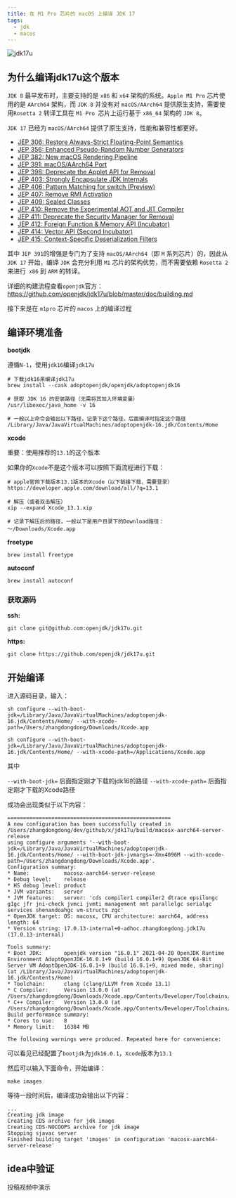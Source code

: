 ```yaml
---
title: 在 M1 Pro 芯片的 macOS 上编译 JDK 17
tags:
  - jdk
  - macos
---
```


![jdk17u](https://zincv.oss-cn-hangzhou.aliyuncs.com/Snipaste_2024-10-01_16-33-12.png)

## 为什么编译jdk17u这个版本

`JDK 8` 最早发布时，主要支持的是 `x86` 和 `x64` 架构的系统。`Apple M1 Pro` 芯片使用的是 `AArch64` 架构，而 `JDK 8` 并没有对 `macOS/AArch64` 提供原生支持，需要使用`Rosetta 2` 转译工具在 `M1 Pro `芯片上运行基于 `x86_64` 架构的 `JDK 8`。

`JDK 17` 已经为 `macOS/AArch64` 提供了原生支持，性能和兼容性都更好。



- [JEP 306: Restore Always-Strict Floating-Point Semantics](https://openjdk.java.net/jeps/306)
- [JEP 356: Enhanced Pseudo-Random Number Generators](https://openjdk.java.net/jeps/356)
- [JEP 382: New macOS Rendering Pipeline](https://openjdk.java.net/jeps/382)
- [JEP 391: macOS/AArch64 Port](https://openjdk.java.net/jeps/391)
- [JEP 398: Deprecate the Applet API for Removal](https://openjdk.java.net/jeps/398)
- [JEP 403: Strongly Encapsulate JDK Internals](https://openjdk.java.net/jeps/403)
- [JEP 406: Pattern Matching for switch (Preview)](https://openjdk.java.net/jeps/406)
- [JEP 407: Remove RMI Activation](https://openjdk.java.net/jeps/407)
- [JEP 409: Sealed Classes](https://openjdk.java.net/jeps/409)
- [JEP 410: Remove the Experimental AOT and JIT Compiler](https://openjdk.java.net/jeps/410)
- [JEP 411: Deprecate the Security Manager for Removal](https://openjdk.java.net/jeps/411)
- [JEP 412: Foreign Function & Memory API (Incubator)](https://openjdk.java.net/jeps/412)
- [JEP 414: Vector API (Second Incubator)](https://openjdk.java.net/jeps/414)
- [JEP 415: Context-Specific Deserialization Filters](https://openjdk.java.net/jeps/415)

其中 `JEP 391`的增强是专门为了支持 `macOS/AArch64`（即 `M` 系列芯片）的，因此从 `JDK 17` 开始，编译 `JDK` 会充分利用 `M1` 芯片的架构优势，而不需要依赖 `Rosetta 2` 来进行` x86` 到 `ARM` 的转译。

详细的构建流程查看`openjdk`官方： https://github.com/openjdk/jdk17u/blob/master/doc/building.md

接下来是在 `m1pro` 芯片的 `macos` 上的编译过程

## 编译环境准备

**bootjdk**

遵循`N-1`，使用`jdk16`编译`jdk17u`

```
# 下载jdk16来编译jdk17u
brew install --cask adoptopenjdk/openjdk/adoptopenjdk16

# 获取 JDK 16 的安装路径（无需将其加入环境变量）
/usr/libexec/java_home -v 16

# 一般以上命令会输出以下路径，记录下这个路径，后面编译时指定这个路径
/Library/Java/JavaVirtualMachines/adoptopenjdk-16.jdk/Contents/Home
```

**xcode**

重要：使用推荐的`13.1`的这个版本

如果你的`Xcode`不是这个版本可以按照下面流程进行下载：

```
# apple官网下载版本13.1版本的Xcode（以下链接下载，需要登录）
https://developer.apple.com/download/all/?q=13.1

# 解压（或者双击解压）
xip --expand Xcode_13.1.xip

# 记录下解压后的路径，一般以下是用户目录下的Download路径：
～/Downloads/Xcode.app
```

**freetype**

```
brew install freetype
```

**autoconf**

```
brew install autoconf
```
### 获取源码

**ssh:**

```
git clone git@github.com:openjdk/jdk17u.git
```

**https:**

```
git clone https://github.com/openjdk/jdk17u.git
```
## 开始编译

进入源码目录，输入：

```
sh configure --with-boot-jdk=/Library/Java/JavaVirtualMachines/adoptopenjdk-16.jdk/Contents/Home/ --with-xcode-path=/Users/zhangdongdong/Downloads/Xcode.app

sh configure --with-boot-jdk=/Library/Java/JavaVirtualMachines/adoptopenjdk-16.jdk/Contents/Home/ --with-xcode-path=/Applications/Xcode.app

```

其中

`--with-boot-jdk=` 后面指定刚才下载的jdk16的路径
`--with-xcode-path=` 后面指定刚才下载的Xcode路径

成功会出现类似于以下内容：

```
====================================================
A new configuration has been successfully created in
/Users/zhangdongdong/dev/github/x/jdk17u/build/macosx-aarch64-server-release
using configure arguments '--with-boot-jdk=/Library/Java/JavaVirtualMachines/adoptopenjdk-16.jdk/Contents/Home/ --with-boot-jdk-jvmargs=-Xmx4096M --with-xcode-path=/Users/zhangdongdong/Downloads/Xcode.app'.
Configuration summary:
* Name:           macosx-aarch64-server-release
* Debug level:    release
* HS debug level: product
* JVM variants:   server
* JVM features:   server: 'cds compiler1 compiler2 dtrace epsilongc g1gc jfr jni-check jvmci jvmti management nmt parallelgc serialgc services shenandoahgc vm-structs zgc' 
* OpenJDK target: OS: macosx, CPU architecture: aarch64, address length: 64
* Version string: 17.0.13-internal+0-adhoc.zhangdongdong.jdk17u (17.0.13-internal)

Tools summary:
* Boot JDK:       openjdk version "16.0.1" 2021-04-20 OpenJDK Runtime Environment AdoptOpenJDK-16.0.1+9 (build 16.0.1+9) OpenJDK 64-Bit Server VM AdoptOpenJDK-16.0.1+9 (build 16.0.1+9, mixed mode, sharing) (at /Library/Java/JavaVirtualMachines/adoptopenjdk-16.jdk/Contents/Home)
* Toolchain:      clang (clang/LLVM from Xcode 13.1)
* C Compiler:     Version 13.0.0 (at /Users/zhangdongdong/Downloads/Xcode.app/Contents/Developer/Toolchains/XcodeDefault.xctoolchain/usr/bin/clang)
* C++ Compiler:   Version 13.0.0 (at /Users/zhangdongdong/Downloads/Xcode.app/Contents/Developer/Toolchains/XcodeDefault.xctoolchain/usr/bin/clang++)
Build performance summary:
* Cores to use:   8
* Memory limit:   16384 MB

The following warnings were produced. Repeated here for convenience:
```

可以看见已经配置了`bootjdk`为`jdk16.0.1`，`Xcode`版本为`13.1`

然后可以输入下面命令，开始编译：

```
make images
```

等待一段时间后，编译成功会输出以下内容：

```
...
Creating jdk image
Creating CDS archive for jdk image
Creating CDS-NOCOOPS archive for jdk image
Stopping sjavac server
Finished building target 'images' in configuration 'macosx-aarch64-server-release'
```

## idea中验证

投稿视频中演示